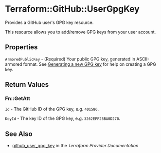 # Terraform::GitHub::UserGpgKey

Provides a GitHub user's GPG key resource.

This resource allows you to add/remove GPG keys from your user account.

## Properties

`ArmoredPublicKey` - (Required) Your public GPG key, generated in ASCII-armored format.
See [Generating a new GPG key](https://help.github.com/articles/generating-a-new-gpg-key/) for help on creating a GPG key.


## Return Values

### Fn::GetAtt

`Id` - The GitHub ID of the GPG key, e.g. `401586`.

`KeyId` - The key ID of the GPG key, e.g. `3262EFF25BA0D270`.

## See Also

* [github_user_gpg_key](https://www.terraform.io/docs/providers/github/r/user_gpg_key.html) in the _Terraform Provider Documentation_